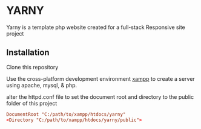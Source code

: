# YARNY 

Yarny is a template php website created for a full-stack Responsive site project 

## Installation

Clone this repository

Use the cross-platform development environment [xampp](https://www.apachefriends.org/) to create a server using apache, mysql, & php.

alter the httpd.conf file to set the document root and directory to the public folder of this project 

```httpd.conf
DocumentRoot "C:/path/to/xampp/htdocs/yarny"
<Directory "C:/path/to/xampp/htdocs/yarny/public">
```
